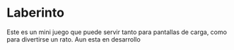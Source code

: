 # Laberinto
Este es un mini juego que puede servir tanto para pantallas de carga, como para divertirse un rato. Aun esta en desarrollo 

